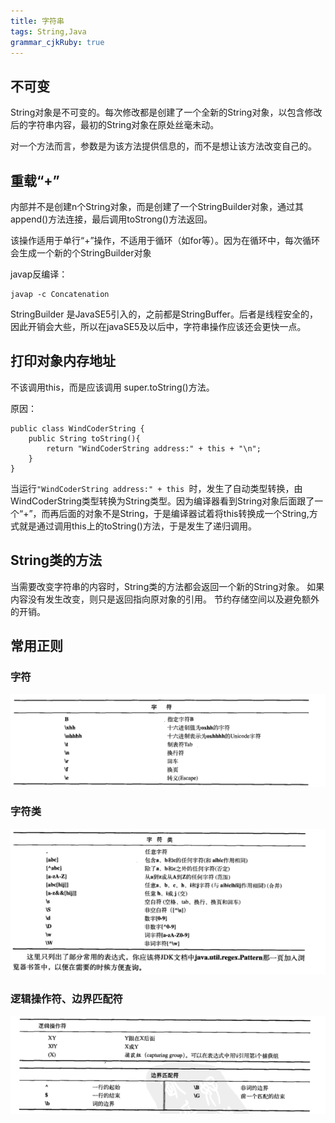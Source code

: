 ```yaml
---
title: 字符串
tags: String,Java
grammar_cjkRuby: true
---
```

## 不可变

String对象是不可变的。每次修改都是创建了一个全新的String对象，以包含修改后的字符串内容，最初的String对象在原处丝毫未动。

对一个方法而言，参数是为该方法提供信息的，而不是想让该方法改变自己的。

## 重载“+”

内部并不是创建n个String对象，而是创建了一个StringBuilder对象，通过其append()方法连接，最后调用toStrong()方法返回。

该操作适用于单行“+”操作，不适用于循环（如for等）。因为在循环中，每次循环会生成一个新的个StringBuilder对象

javap反编译：
```
javap -c Concatenation
```

StringBuilder 是JavaSE5引入的，之前都是StringBuffer。后者是线程安全的，因此开销会大些，所以在javaSE5及以后中，字符串操作应该还会更快一点。

## 打印对象内存地址

不该调用this，而是应该调用 super.toString()方法。

原因：
```
public class WindCoderString {
	public String toString(){
		return "WindCoderString address:" + this + "\n";
	}
}
```
当运行```"WindCoderString address:" + this ```时，发生了自动类型转换，由WindCoderString类型转换为String类型。因为编译器看到String对象后面跟了一个“+”，而再后面的对象不是String，于是编译器试着将this转换成一个String,方式就是通过调用this上的toString()方法，于是发生了递归调用。

## String类的方法
当需要改变字符串的内容时，String类的方法都会返回一个新的String对象。
如果内容没有发生改变，则只是返回指向原对象的引用。
节约存储空间以及避免额外的开销。

## 常用正则
### 字符
![enter description here](./images/1528452385661.png)

### 字符类
![enter description here](./images/1528452428849.png)

### 逻辑操作符、边界匹配符
![enter description here](./images/1528452451728.png)